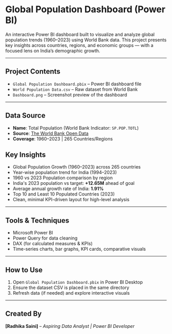 # **Global Population Dashboard (Power BI)**

An interactive Power BI dashboard built to visualize and analyze global population trends (1960–2023) using World Bank data. This project presents key insights across countries, regions, and economic groups — with a focused lens on India’s demographic growth.

---

## **Project Contents**

* `Global Population Dashboard.pbix` – Power BI dashboard file
* `World Population Data.csv` – Raw dataset from World Bank
* `Dashboard.png` – Screenshot preview of the dashboard

---

## **Data Source**

* **Name**: Total Population (World Bank Indicator: `SP.POP.TOTL`)
* **Source**: [The World Bank Open Data](https://data.worldbank.org/indicator/SP.POP.TOTL)
* **Coverage**: 1960–2023 | 265 Countries/Regions

## **Key Insights**

* Global Population Growth (1960–2023) across 265 countries
* Year-wise population trend for India (1994–2023)
* 1960 vs 2023 Population comparison by region
* India's 2023 population vs target: **+12.65M** ahead of goal
* Average annual growth rate of India: **1.91%**
* Top 10 and Least 10 Populated Countries (2023)
* Clean, minimal KPI-driven layout for high-level analysis

---

## **Tools & Techniques**

* Microsoft Power BI
* Power Query for data cleaning
* DAX (for calculated measures & KPIs)
* Time-series charts, bar graphs, KPI cards, comparative visuals

---

## **How to Use**

1. Open `Global Population Dashboard.pbix` in Power BI Desktop
2. Ensure the dataset CSV is placed in the same directory
3. Refresh data (if needed) and explore interactive visuals

---

## **Created By**

**\[Radhika Saini]** – *Aspiring Data Analyst | Power BI Developer*

